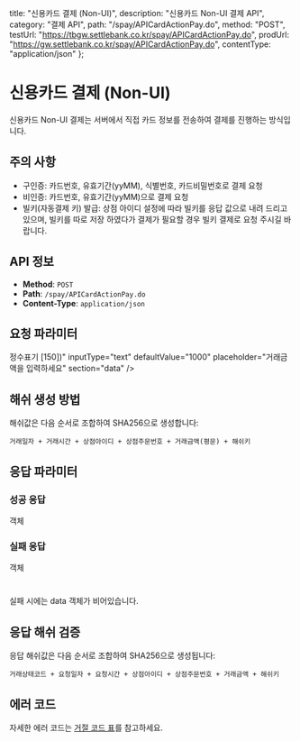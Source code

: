 
  title: "신용카드 결제 (Non-UI)",
  description: "신용카드 Non-UI 결제 API",
  category: "결제 API",
  path: "/spay/APICardActionPay.do",
  method: "POST",
  testUrl: "https://tbgw.settlebank.co.kr/spay/APICardActionPay.do",
  prodUrl: "https://gw.settlebank.co.kr/spay/APICardActionPay.do",
  contentType: "application/json"
};

# 신용카드 결제 (Non-UI)

신용카드 Non-UI 결제는 서버에서 직접 카드 정보를 전송하여 결제를 진행하는 방식입니다.

## 주의 사항

* 구인증: 카드번호, 유효기간(yyMM), 식별번호, 카드비밀번호로 결제 요청
* 비인증: 카드번호, 유효기간(yyMM)으로 결제 요청
* 빌키(자동결제 키) 발급: 상점 아이디 설정에 따라 빌키를 응답 값으로 내려 드리고 있으며, 빌키를 따로 저장 하였다가 결제가 필요할 경우 빌키 결제로 요청 주시길 바랍니다.

## API 정보

- **Method**: `POST`
- **Path**: `/spay/APICardActionPay.do`
- **Content-Type**: `application/json`

## 요청 파라미터



















































 정수표기 [150])"
  inputType="text"
  defaultValue="1000"
  placeholder="거래금액을 입력하세요"
  section="data"
/>













## 해쉬 생성 방법

해쉬값은 다음 순서로 조합하여 SHA256으로 생성합니다:

```
거래일자 + 거래시간 + 상점아이디 + 상점주문번호 + 거래금액(평문) + 해쉬키
```

## 응답 파라미터

### 성공 응답

 객체



















































### 실패 응답

 객체







#

실패 시에는 data 객체가 비어있습니다.

## 응답 해쉬 검증

응답 해쉬값은 다음 순서로 조합하여 SHA256으로 생성됩니다:

```
거래상태코드 + 요청일자 + 요청시간 + 상점아이디 + 상점주문번호 + 거래금액 + 해쉬키
```

## 에러 코드

자세한 에러 코드는 [거절 코드 표](/docs/api/pg/credit-card/error-codes)를 참고하세요.